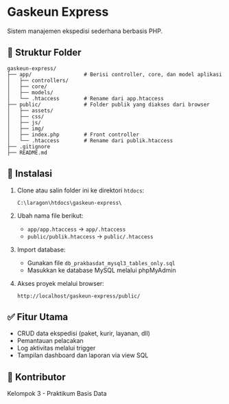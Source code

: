 # Gaskeun Express

Sistem manajemen ekspedisi sederhana berbasis PHP.

## 📁 Struktur Folder

```
gaskeun-express/
├── app/                 # Berisi controller, core, dan model aplikasi
│   ├── controllers/
│   ├── core/
│   ├── models/
│   └── .htaccess        # Rename dari app.htaccess
├── public/              # Folder publik yang diakses dari browser
│   ├── assets/
│   ├── css/
│   ├── js/
│   ├── img/
│   ├── index.php        # Front controller
│   └── .htaccess        # Rename dari publik.htaccess
├── .gitignore
├── README.md
```

## 🔧 Instalasi

1. Clone atau salin folder ini ke direktori `htdocs`:
    ```
    C:\laragon\htdocs\gaskeun-express\
    ```

2. Ubah nama file berikut:
    - `app/app.htaccess` → `app/.htaccess`
    - `public/publik.htaccess` → `public/.htaccess`

3. Import database:
    - Gunakan file `db_prakbasdat_mysql3_tables_only.sql`
    - Masukkan ke database MySQL melalui phpMyAdmin

4. Akses proyek melalui browser:
    ```
    http://localhost/gaskeun-express/public/
    ```

## ✅ Fitur Utama

- CRUD data ekspedisi (paket, kurir, layanan, dll)
- Pemantauan pelacakan
- Log aktivitas melalui trigger
- Tampilan dashboard dan laporan via view SQL

## 🤝 Kontributor

Kelompok 3 - Praktikum Basis Data  
